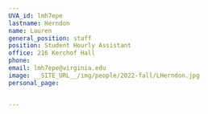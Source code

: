 ```yaml
---
UVA_id: lmh7epe
lastname: Herndon
name: Lauren
general_position: staff
position: Student Hourly Assistant
office: 216 Kerchof Hall
phone: 
email: lmh7epe@virginia.edu
image: __SITE_URL__/img/people/2022-fall/LHerndon.jpg
personal_page:


---
```

